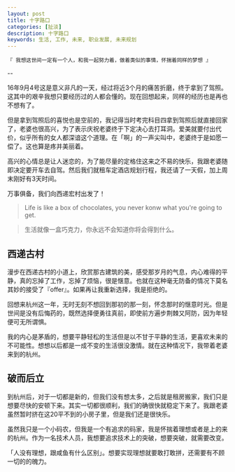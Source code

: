 ```yaml
---
layout: post
title: 十字路口
categories: [扯淡]
description: 十字路口
keywords: 生活, 工作, 未来, 职业发展, 未来规划
---
```


```
『 我想这世间一定有一个人，和我一起努力着，做着类似的事情，怀揣着同样的梦想 』
```

--

16年9月4号这是意义非凡的一天，经过将近3个月的痛苦折磨，终于拿到了驾照。这其中的艰辛我想只要经历过的人都会懂的。现在回想起来，同样的经历也是再也不想有了。

但是拿到驾照后的喜悦也是空前的，我记得当时考完科目四拿到驾照后就直接回家了，老婆也很高兴，为了表示庆祝老婆终于下定决心去打耳洞。爱美就要付出代价，似乎所有的女人都深谙这个道理。在「啊」的一声尖叫中，老婆终于是如愿一偿了。这也算是疼并美丽着。

高兴的心情总是让人迷恋的，为了能尽量的定格住这来之不易的快乐，我跟老婆随即决定要开车去自驾。然后我们就租车定酒店规划行程，我还请了一天假，加上周末刚好有3天时间。

万事俱备，我们向西递宏村出发了！

> Life is like a box of chocolates, you never konw what you're going to get.

> 生活就像一盒巧克力，你永远不会知道你将会得到什么。

## 西递古村
漫步在西递古村的小道上，欣赏那古建筑的美，感受那岁月的气息，内心难得的平静，真的忘掉了工作，忘掉了烦恼，很是惬意。也就在这种毫无防备的情况下莫名其妙的接受了『offer』。如果再让我重新选择，我是拒绝的。

回想来杭州这一年，无时无刻不想回到那初的那一刻，怀念那时的惬意时光。但是世间是没有后悔药的，既然选择便勇往真前，即使前方遍步荆棘又阿防，因为年轻便可无所谓惧。

我的内心是茅盾的，想要平静轻松的生活但是以不甘于平静的生活，更喜欢未来的不可能性。想想以后都是一成不变的生活很没激情。就在这种情况下，我带着老婆来到的杭州。

## 破而后立
到杭州后，对于一切都是新的，但我们没有想太多，之后就是租房搬家，我们只是想要尽快的安顿下来。其实一切都很顺利，我们的确很快就稳定下来了。我跟老婆虽然暂时挤在这20平不到的小房子里，但是我们还是很快乐。

虽然我只是一个小码农，但我是一个有追求的码家，我是怀揣着理想或者是上的来的杭州。作为一名技术人员，我想要追求技术上的突破，想要突破，就需要改变。

「人没有理想，跟咸鱼有什么区别」。想要实现理想就要敢打敢拼，还需要有不顾一切的的魄力。








